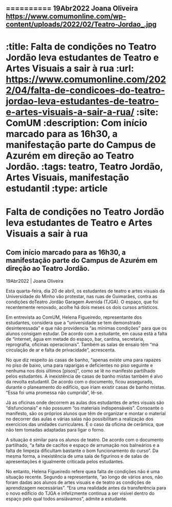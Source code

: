
==========
19Abr2022
Joana Oliveira
https://www.comumonline.com/wp-content/uploads/2022/02/Teatro-Jordao_.jpg
---
:title: Falta de condições no Teatro Jordão leva estudantes de Teatro e Artes Visuais a sair à rua
:url: https://www.comumonline.com/2022/04/falta-de-condicoes-do-teatro-jordao-leva-estudantes-de-teatro-e-artes-visuais-a-sair-a-rua/
:site: ComUM
:description: Com início marcado para as 16h30, a manifestação parte do Campus de Azurém em direção ao Teatro Jordão.
:tags: teatro, Teatro Jordão, Artes Visuais, manifestação estudantil
:type: article
==========


# **Falta de condições no Teatro Jordão leva estudantes de Teatro e Artes Visuais a sair à rua**

## Com início marcado para as 16h30, a manifestação parte do Campus de Azurém em direção ao Teatro Jordão.

19Abr2022 | Joana Oliveira

Esta quarta-feira, dia 20 de abril, os estudantes de teatro e artes visuais da Universidade do Minho vão protestar, nas ruas de Guimarães, contra as condições doTeatro Jordão Garagem Avenida (TJGA). O espaço, que foi recentemente renovado, acolhe há dois meses os dois cursos artísticos.

Em entrevista ao ComUM, Helena Figueiredo, representante dos estudantes, considera que a “universidade se tem demonstrado desinteressada” e que não providencia “as mínimas condições” para que os alunos consigam estudar. De acordo com a estudante, em causa está a falta de “internet, água em metade do espaço, bar, cantina, secretaria, reprografia, oficinas operacionais”. Também as salas de ensaio têm “má circulação de ar e falta de privacidade”, acrescenta.

No que diz respeito às casas de banho, “apenas existe uma para rapazes no piso de baixo, uma para raparigas e deficientes no piso seguinte e nenhuma nos dois últimos [pisos]”, como se lê no manifesto partilhado pelos estudantes. A inexistência de casas de banho mistas também é alvo da revolta estudantil. De acordo com o documento, ficou assegurado, durante o planeamento do edifício, que iriam existir casas de banho mistas. “Essa foi uma promessa não cumprida”, lê-se.

Já as oficinas onde decorrem as aulas dos estudantes de artes visuais são “disfuncionais” e não possuem “os materiais indispensáveis”. Consoante o manifesto, são os próprios alunos que têm de organizar e montar o material no decorrer das aulas e várias salas não possibilitam a realização dos exercícios das unidades curriculares. É o caso da oficina de cerâmica, que não tem tomadas adaptadas para ligar o forno.

A situação é similar para os alunos de teatro. De acordo com o documento partilhado, “a falta de cacifos e espaço de arrumação nos balneários e a falta de limpeza dificultam bastante o bom funcionamento do curso”. Da mesma forma, a inexistência de uma sala de figurinos e de salas de apresentações é igualmente criticada pelos estudantes.

No entanto, Helena Figueiredo refere quea falta de condições não é uma situação recente. Segundo a representante, “ao longo de vários anos, não foram dadas aos alunos de artes visuais e de teatro as condições de aprendizagem necessárias”. “Era uma realidade antes da transferência para o novo edifício do TJGA e infelizmente continua a ser visível dentro do espaço pelo qual todos ansiávamos”, admite a estudante.

